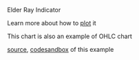 Elder Ray Indicator

Learn more about how to [plot](http://stockmarketstudent.com/elder-ray-index/) it

This chart is also an example of OHLC chart

[source](https://github.com/kossidts/react-stockcharts/blob/master/docs/lib/charts/OHLCChartWithElderRayIndicator.js), [codesandbox](https://codesandbox.io/s/github/rrag/react-stockcharts-examples2/tree/master/examples/OHLCChartWithElderRayIndicator) of this example
